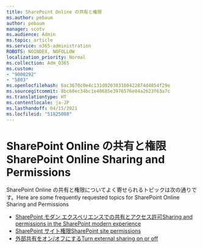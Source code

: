 ```yaml
---
title: SharePoint Online の共有と権限
ms.author: pebaum
author: pebaum
manager: scotv
ms.audience: Admin
ms.topic: article
ms.service: o365-administration
ROBOTS: NOINDEX, NOFOLLOW
localization_priority: Normal
ms.collection: Adm_O365
ms.custom:
- "9000292"
- "5803"
ms.openlocfilehash: 6ac3670c0e4c131d020303180422874d4854f29e
ms.sourcegitcommit: 8bc60ec34bc1e40685e3976576e04a2623f63a7c
ms.translationtype: HT
ms.contentlocale: ja-JP
ms.lasthandoff: 04/15/2021
ms.locfileid: "51825088"
---
```

# <a name="sharepoint-online-sharing-and-permissions"></a><span data-ttu-id="15178-102">SharePoint Online の共有と権限</span><span class="sxs-lookup"><span data-stu-id="15178-102">SharePoint Online Sharing and Permissions</span></span>

<span data-ttu-id="15178-103">SharePoint Online の共有と権限についてよく寄せられるトピックは次の通りです。</span><span class="sxs-lookup"><span data-stu-id="15178-103">Here are some frequently requested topics for SharePoint Online Sharing and Permissions</span></span>

- [<span data-ttu-id="15178-104">SharePoint モダン エクスペリエンスでの共有とアクセス許可</span><span class="sxs-lookup"><span data-stu-id="15178-104">Sharing and permissions in the SharePoint modern experience</span></span>](https://docs.microsoft.com/sharepoint/modern-experience-sharing-permissions)
- [<span data-ttu-id="15178-105">SharePoint サイト権限</span><span class="sxs-lookup"><span data-stu-id="15178-105">SharePoint site permissions</span></span>](https://docs.microsoft.com/sharepoint/customize-sharepoint-site-permissions)
- [<span data-ttu-id="15178-106">外部共有をオン/オフにする</span><span class="sxs-lookup"><span data-stu-id="15178-106">Turn external sharing on or off</span></span>](https://docs.microsoft.com/sharepoint/turn-external-sharing-on-or-off)